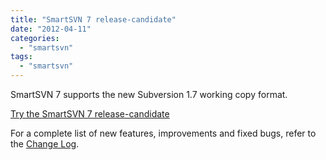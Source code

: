 ```yaml
---
title: "SmartSVN 7 release-candidate"
date: "2012-04-11"
categories: 
  - "smartsvn"
tags: 
  - "smartsvn"
---
```


SmartSVN 7 supports the new Subversion 1.7 working copy format.

[Try the SmartSVN 7 release-candidate](http://www.syntevo.com/smartsvn/early-access.html)

For a complete list of new features, improvements and fixed bugs, refer to the [Change Log](http://www.syntevo.com//smartsvn/changelog-eap.txt).
